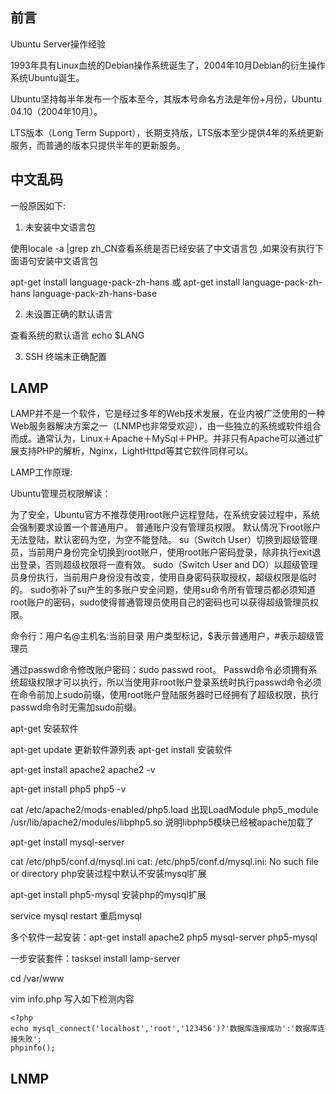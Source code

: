 前言
-----

Ubuntu Server操作经验

1993年具有Linux血统的Debian操作系统诞生了，2004年10月Debian的衍生操作系统Ubuntu诞生。

Ubuntu坚持每半年发布一个版本至今，其版本号命名方法是年份+月份，Ubuntu 04.10（2004年10月）。

LTS版本（Long Term Support），长期支持版，LTS版本至少提供4年的系统更新服务，而普通的版本只提供半年的更新服务。

中文乱码
--------

一般原因如下: 

1. 未安装中文语言包

使用locale -a |grep zh_CN查看系统是否已经安装了中文语言包 ,如果没有执行下面语句安装中文语言包

apt-get install language-pack-zh-hans 或 apt-get install language-pack-zh-hans language-pack-zh-hans-base

2. 未设置正确的默认语言

查看系统的默认语言 echo $LANG

3. SSH 终端未正确配置



LAMP
-----

LAMP并不是一个软件，它是经过多年的Web技术发展，在业内被广泛使用的一种Web服务器解决方案之一（LNMP也非常受欢迎），由一些独立的系统或软件组合而成。通常认为，Linux＋Apache＋MySql＋PHP。并非只有Apache可以通过扩展支持PHP的解析，Nginx，LightHttpd等其它软件同样可以。

LAMP工作原理:

Ubuntu管理员权限解读：

为了安全，Ubuntu官方不推荐使用root账户远程登陆，在系统安装过程中，系统会强制要求设置一个普通用户。
普通账户没有管理员权限。
默认情况下root账户无法登陆，默认密码为空，为空不能登陆。
su（Switch User）切换到超级管理员，当前用户身份完全切换到root账户，使用root账户密码登录，除非执行exit退出登录，否则超级权限将一直有效。
sudo（Switch User and DO）以超级管理员身份执行，当前用户身份没有改变，使用自身密码获取授权，超级权限是临时的。
sudo弥补了su产生的多账户安全问题，使用su命令所有管理员都必须知道root账户的密码，sudo使得普通管理员使用自己的密码也可以获得超级管理员权限。

命令行：用户名@主机名:当前目录 用户类型标记，$表示普通用户，#表示超级管理员

通过passwd命令修改账户密码：sudo passwd root。
Passwd命令必须拥有系统超级权限才可以执行，所以当使用非root账户登录系统时执行passwd命令必须在命令前加上sudo前缀，使用root账户登陆服务器时已经拥有了超级权限，执行passwd命令时无需加sudo前缀。

apt-get 安装软件

apt-get update 更新软件源列表
apt-get install 安装软件

apt-get install apache2 
apache2 -v

apt-get install php5
php5 -v

cat /etc/apache2/mods-enabled/php5.load
出现LoadModule php5_module /usr/lib/apache2/modules/libphp5.so 说明libphp5模块已经被apache加载了

apt-get install mysql-server

cat /etc/php5/conf.d/mysql.ini
cat: /etc/php5/conf.d/mysql.ini: No such file or directory   php安装过程中默认不安装mysql扩展

apt-get install php5-mysql 安装php的mysql扩展

service mysql restart  重启mysql

多个软件一起安装：apt-get install apache2 php5 mysql-server php5-mysql

一步安装套件：tasksel install lamp-server

cd /var/www

vim info.php 写入如下检测内容
```
<?php
echo mysql_connect('localhost','root','123456')?'数据库连接成功':'数据库连接失败';
phpinfo();
```

LNMP
-----
